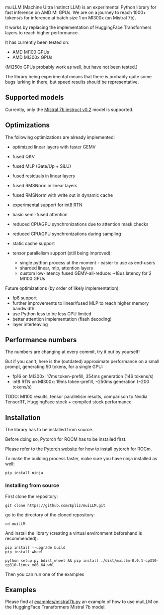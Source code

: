 muiLLM (Machine Ultra Instinct LLM) is an experimental Python library for fast inference on AMD MI GPUs.
We are on a journey to reach 1000+ tokens/s for inference at batch size 1 on MI300x (on Mistral 7b).

It works by replacing the implementation of HuggingFace Transformers layers to reach higher performance.

It has currently been tested on:
* AMD MI100 GPUs
* AMD MI300x GPUs

(MI250x GPUs probably work as well, but have not been tested.)

The library being experimental means that there is probably quite some bugs lurking in there, but speed results should be representative.

## Supported models

Currently, only the [Mistral 7b instruct v0.2](https://huggingface.co/mistralai/Mistral-7B-Instruct-v0.2) model is supported.

## Optimizations

The following optimizations are already implemented:
* optimized linear layers with faster GEMV
* fused QKV
* fused MLP (Gate/Up + SiLU)
* fused residuals in linear layers
* fused RMSNorm in linear layers
* fused RMSNorm with write out in dynamic cache
* experimental support for int8 RTN
* basic semi-fused attention
* reduced CPU/GPU synchronizations due to attention mask checks
* reduced CPU/GPU synchronizations during sampling
* static cache support

* tensor parallelism support (still being improved):
    * single python process at the moment - easier to use as end-users
    * sharded linear, mlp, attention layers
    * custom low-latency fused GEMV-all-reduce: ~18us latency for 2 MI100 GPUs

Future optimizations (by order of likely implementation):
* fp8 support
* further improvements to linear/fused MLP to reach higher memory bandwidth
* use Python less to be less CPU limited
* better attention implementation (flash decoding)
* layer interleaving

## Performance numbers

The numbers are changing at every commit, try it out by yourself!

But if you can't, here is the (outdated) approximate performance on a small prompt, generating 50 tokens, for a single GPU:
* fp16 on MI300x: 17ms token-prefill, 354ms generation (146 tokens/s)
* int8 RTN on MI300x: 19ms token-prefill, ~250ms generation (~200 tokens/s)

TODO: MI100 results, tensor parallelism results, comparison to Nvidia TensorRT, HuggingFace stock + compiled stock performance

## Installation

The library has to be installed from source.

Before doing so, Pytorch for ROCM has to be installed first.

Please refer to the [Pytorch website](https://pytorch.org/get-started/locally/) for how to install pytorch for ROCm.

To make the building process faster, make sure you have ninja installed as well:

```shell
pip install ninja
```

### Installing from source

First clone the repository:

```shell
git clone https://github.com/Epliz/muiLLM.git
```

go to the directory of the cloned repository:

```shell
cd muiLLM
```

And install the library (creating a virtual environment beforehand is recommended):

```shell
pip install --upgrade build
pip install wheel

python setup.py bdist_wheel && pip install ./dist/muillm-0.0.1-cp310-cp310-linux_x86_64.whl
```

Then you can run one of the examples

## Examples

Please find at [examples/mistral7b.py](examples/mistral7b.py) an example of how to use muiLLM on the HuggingFace Transformers Mistral 7b model.
